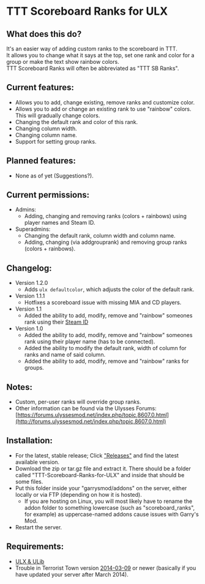 # TTT Scoreboard Ranks for ULX

## What does this do?
It's an easier way of adding custom ranks to the scoreboard in TTT.  
It allows you to change what it says at the top, set one rank and color for a group or make the text show rainbow colors.  
TTT Scoreboard Ranks will often be abbreviated as "TTT SB Ranks".

## Current features:
- Allows you to add, change existing, remove ranks and customize color.
- Allows you to add or change an existing rank to use "rainbow" colors. This will gradually change colors.
- Changing the default rank and color of this rank.
- Changing column width.
- Changing column name.
- Support for setting group ranks.

## Planned features:
- None as of yet (Suggestions?).

## Current permissions:
- Admins:
    - Adding, changing and removing ranks (colors + rainbows) using player names and Steam ID.
- Superadmins:
    - Changing the default rank, column width and column name.
    - Adding, changing (via addgrouprank) and removing group ranks (colors + rainbows).

## Changelog:
- Version 1.2.0
    - Adds `ulx defaultcolor`, which adjusts the color of the default rank.
- Version 1.1.1
    - Hotfixes a scoreboard issue with missing MIA and CD players.
- Version 1.1
    - Added the ability to add, modify, remove and "rainbow" someones rank using their [Steam ID](https://developer.valvesoftware.com/wiki/SteamID#Legacy_Format)
- Version 1.0
    - Added the ability to add, modify, remove and "rainbow" someones rank using their player name (has to be connected).
    - Added the ability to modify the default rank, width of column for ranks and name of said column.
    - Added the ability to add, modify, remove and "rainbow" ranks for groups.

## Notes:
- Custom, per-user ranks will override group ranks.
- Other information can be found via the Ulysses Forums: [https://forums.ulyssesmod.net/index.php/topic,8607.0.html](http://forums.ulyssesmod.net/index.php/topic,8607.0.html)

## Installation:
- For the latest, stable release; Click ["Releases"](https://github.com/Decicus/TTT-Scoreboard-Ranks-for-ULX/releases) and find the latest available version.
- Download the zip or tar.gz file and extract it. There should be a folder called "TTT-Scoreboard-Ranks-for-ULX" and inside that should be some files.
- Put this folder inside your "garrysmod/addons" on the server, either locally or via FTP (depending on how it is hosted).
    - If you are hosting on Linux, you will most likely have to rename the addon folder to something lowercase (such as "scoreboard_ranks", for example) as uppercase-named addons cause issues with Garry's Mod.
- Restart the server.

## Requirements:
- [ULX & ULib](https://ulyssesmod.net/)
- Trouble in Terrorist Town version [2014-03-09](http://ttt.badking.net/releases/2014-03-09) or newer (basically if you have updated your server after March 2014).
